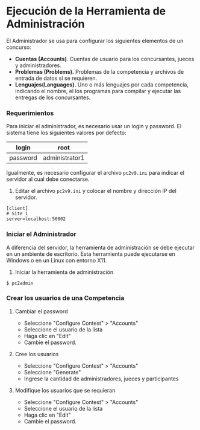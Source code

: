 # Ejecución de la Herramienta de Administración


El Administrador se usa para configurar los siguientes elementos de un concurso:
  - **Cuentas (Accounts)**. Cuentas de usuario para los concursantes, jueces y administradores.
  - **Problemas (Problems).** Problemas de la competencia y archivos de entrada de datos si se requieren.
  - **Lenguajes(Languages).** Uno o más lenguajes por cada competencia, indicando el nombre, el los programas para compilar y ejecutar las entregas de los concursantes.

### Requerimientos


Para iniciar el administrador, es necesario usar un login y password. El sistema tiene los siguientes valores por defecto:

| login    | root           |
| -------- | -------------- |
| password | administrator1 |

Igualmente, es necesario configurar el archivo ``pc2v9.ini`` para indicar el servidor al cual debe conectarse.

1. Editar el archivo ``pc2v9.ini`` y colocar el nombre y dirección IP del servidor.
  ```
  [client]
  # Site 1
  server=localhost:50002
  ```
  
### Iniciar el Administrador

A diferencia del servidor, la herramienta de administración se debe ejecutar en un ambiente de escritorio. Esta herramienta puede ejecutarse en Windows o en un Linux con entorno X11.


1. Iniciar la herramienta de administración
  ```
  $ pc2admin
  ```
  
### Crear los usuarios de una Competencia

1. Cambiar el password
   - Seleccione "Configure Contest" > "Accounts"
   - Seleccione el usuario de la lista
   - Haga clic en "Edit"
   - Cambie el password.

2. Cree los usuarios
   - Seleccione "Configure Contest" > "Accounts"
   - Seleccione "Generate"
   - Ingrese la cantidad de administradores, jueces y participantes

3. Modifique los usuarios que se requieran
   - Seleccione "Configure Contest" > "Accounts"
   - Seleccione el usuario de la lista
   - Haga clic en "Edit"
   - Cambie el password.

